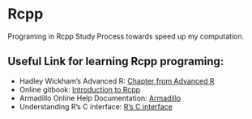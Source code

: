 # Rcpp
Programing in Rcpp Study Process towards speed up my computation.

## Useful Link for learning Rcpp programing:  
* Hadley Wickham’s Advanced R: [Chapter from Advanced R](http://adv-r.had.co.nz/Rcpp.html)
* Online gitbook: [Introduction to Rcpp](https://legacy.gitbook.com/book/teuder/introduction-to-rcpp/details)
* Armadillo Online Help Documentation: [Armadillo](http://arma.sourceforge.net/docs.html)
* Understanding R’s C interface: [R’s C interface](http://adv-r.had.co.nz/C-interface.html)
